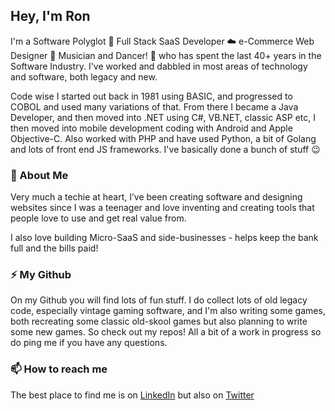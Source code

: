 ## Hey, I'm Ron

I'm a Software Polyglot 💾 Full Stack SaaS Developer ☁️ e-Commerce Web Designer 🎨 Musician and Dancer! 🎹 who has spent the last 40+ years in the Software Industry. I've worked and dabbled in most areas of technology and software, both legacy and new.

Code wise I started out back in 1981 using BASIC, and progressed to COBOL and used many variations of that. From there I became a Java Developer, and then moved into .NET using C#, VB.NET, classic ASP etc, I then moved into mobile development coding with Android and Apple Objective-C. Also worked with PHP and have used Python, a bit of Golang and lots of front end JS frameworks. I've basically done a bunch of stuff 😉

### 💾 About Me

Very much a techie at heart, I’ve been creating software and designing websites since I was a teenager and love inventing and creating tools that people love to use and get real value from.

I also love building Micro-SaaS and side-businesses - helps keep the bank full and the bills paid!

### ⚡ My Github

On my Github you will find lots of fun stuff. I do collect lots of old legacy code, especially vintage gaming software, and I'm also writing some games, both recreating some classic old-skool games but also planning to write some new games. So check out my repos! All a bit of a work in progress so do ping me if you have any questions.

### 📫 How to reach me

The best place to find me is on [LinkedIn](https://linkedin.com/in/ronperkinsuk/) but also on [Twitter](https://twitter.com/ronperkins)
